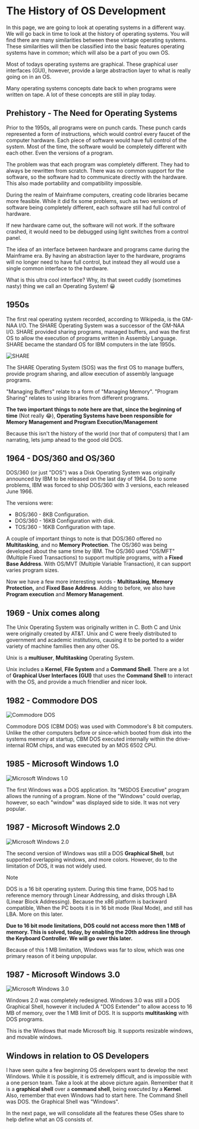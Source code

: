 # The History of OS Development

In this page, we are going to look at operating systems in a different way. We will go back in time to look at the history of operating systems. You will find there are many similarities between these vintage operating systems. These similarities will then be classified into the basic features operating systems have in common; which will also be a part of you own OS.

Most of todays operating systems are graphical. These graphical user interfaces (GUI), however, provide a large abstraction layer to what is really going on in an OS.

Many operating systems concepts date back to when programs were written on tape. A lot of these concepts are still in play today.

## Prehistory - The Need for Operating Systems

Prior to the 1950s, all programs were on punch cards. These punch cards represented a form of instructions, which would control every faucet of the computer hardware. Each piece of software would have full control of the system. Most of the time, the software would be completely different with each other. Even the versions of a program.

The problem was that each program was completely different. They had to always be rewritten from scratch. There was no common support for the software, so the software had to communicate directly with the hardware. This also made portability and compatibility impossible.

During the realm of Mainframe computers, creating code libraries became more feasible. While it did fix some problems, such as two versions of software being completely different, each software still had full control of hardware.

If new hardware came out, the software will not work. If the software crashed, it would need to be debugged using light switches from a control panel.

The idea of an interface between hardware and programs came during the Mainframe era. By having an abstraction layer to the hardware, programs will no longer need to have full control, but instead they all would use a single common interface to the hardware.

What is this ultra cool interface? Why, its that sweet cuddly (sometimes nasty) thing we call an Operating System! 😀

## 1950s

The first real operating system recorded, according to Wikipedia, is the GM-NAA I/O. The SHARE Operating System was a successor of the GM-NAA I/O. SHARE provided sharing programs, managed buffers, and was the first OS to allow the execution of programs written in Assembly Language. SHARE became the standard OS for IBM computers in the late 1950s.

![SHARE](~/resources/images/SHARE.jpg)

The SHARE Operating System (SOS) was the first OS to manage buffers, provide program sharing, and allow execution of assembly language programs.

"Managing Buffers" relate to a form of "Managing Memory". "Program Sharing" relates to using libraries from different programs.

**The two important things to note here are that, since the beginning of time** (Not really 😂), **Operating Systems have been responsible for Memory Management and Program Execution/Management**

Because this isn't the history of the world (nor that of computers) that I am narrating, lets jump ahead to the good old DOS.

## 1964 - DOS/360 and OS/360

DOS/360 (or just "DOS") was a Disk Operating System was originally announced by IBM to be released on the last day of 1964. Do to some problems, IBM was forced to ship DOS/360 with 3 versions, each released June 1966.

The versions were:

- BOS/360 - 8KB Configuration.
- DOS/360 - 16KB Configuration with disk.
- TOS/360 - 16KB Configuration with tape.

A couple of important things to note is that DOS/360 offered no **Multitasking**, and no **Memory Protection**. The OS/360 was being developed about the same time by IBM. The OS/360 used "OS/MFT" (Multiple Fixed Transactions) to support multiple programs, with a **Fixed Base Address**. With OS/MVT (Multiple Variable Transaction), it can support varies program sizes.

Now we have a few more interesting words - **Multitasking, Memory Protection,** and **Fixed Base Address**. Adding to before, we also have **Program execution** and **Memory Management**.

## 1969 - Unix comes along

The Unix Operating System was originally written in C. Both C and Unix were originally created by AT&T. Unix and C were freely distributed to government and academic institutions, causing it to be ported to a wider variety of machine families then any other OS.

Unix is a **multiuser**, **Multitasking** Operating System.

Unix includes a **Kernel**, **File System** and a **Command Shell**. There are a lot of **Graphical User Interfaces (GUI)** that uses the **Command Shell** to interact with the OS, and provide a much friendlier and nicer look.

## 1982 - Commodore DOS

![Commodore DOS](~/resources/images/DOS[1].gif)

Commodore DOS (CBM DOS) was used with Commodore's 8 bit computers. Unlike the other computers before or since-which booted from disk into the systems memory at startup, CBM DOS executed internally within the drive-internal ROM chips, and was executed by an MOS 6502 CPU.

## 1985 - Microsoft Windows 1.0

![Microsoft Windows 1.0](~/resources/images/Windows1.gif)

The first Windows was a DOS application. Its "MSDOS Executive" program allows the running of a program. None of the "Windows" could overlap, however, so each "window" was displayed side to side. It was not very popular.

## 1987 - Microsoft Windows 2.0

![Microsoft Windows 2.0](~/resources/images/Windows2.gif)

The second version of Windows was still a DOS **Graphical Shell**, but supported overlapping windows, and more colors. However, do to the limitation of DOS, it was not widely used.

> [!NOTE]
> DOS is a 16 bit operating system. During this time frame, DOS had to reference memory through Linear Addressing, and disks through LBA (Linear Block Addressing). Because the x86 platform is backward compatible, When the PC boots it is in 16 bit mode (Real Mode), and still has LBA. More on this later.

**Due to 16 bit mode limitations, DOS could not access more then 1 MB of memory. This is solved, today, by enabling the 20th address line through the Keyboard Controller. We will go over this later.**

Because of this 1 MB limitation, Windows was far to slow, which was one primary reason of it being unpopular.

## 1987 - Microsoft Windows 3.0

![Microsoft Windows 3.0](~/resources/images/Windows3.gif)

Windows 2.0 was completely redesigned. Windows 3.0 was still a DOS Graphical Shell, however it included A "DOS Extender" to allow access to 16 MB of memory, over the 1 MB limit of DOS. It is supports **multitasking** with DOS programs.

This is the Windows that made Microsoft big. It supports resizable windows, and movable windows.

## Windows in relation to OS Developers

I have seen quite a few beginning OS developers want to develop the next Windows. While it is possible, it is extremely difficult, and is impossible with a one person team. Take a look at the above picture again. Remember that it is a **graphical shell** over a **command shell**, being executed by a **Kernel**. Also, remember that even Windows had to start here. The Command Shell was DOS. the Graphical Shell was "Windows".

In the next page, we will consolidate all the features these OSes share to help define what an OS consists of.
